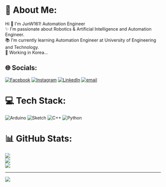 # 💫 About Me:
Hi 👋 I'm JunW161! Automation Engineer<br>✨ I'm passionate about Robotics & Artificial Intelligence and Automation Engineer.<br>📚 I'm currently learning Automation Engineer at University of Engineering and Technology.<br>🎲 Working in Korea...


## 🌐 Socials:
[![Facebook](https://img.shields.io/badge/Facebook-%231877F2.svg?logo=Facebook&logoColor=white)](https://facebook.com/https://www.facebook.com/bui.anhtuan.953136) [![Instagram](https://img.shields.io/badge/Instagram-%23E4405F.svg?logo=Instagram&logoColor=white)](https://instagram.com/https://www.instagram.com/jun_nior16/) [![LinkedIn](https://img.shields.io/badge/LinkedIn-%230077B5.svg?logo=linkedin&logoColor=white)](https://linkedin.com/in/www.linkedin.com/in/anh-tuan-161junw) [![email](https://img.shields.io/badge/Email-D14836?logo=gmail&logoColor=white)](mailto:buianhtuanwork11@gmail.com) 

# 💻 Tech Stack:
![Arduino](https://img.shields.io/badge/-Arduino-00979D?style=for-the-badge&logo=Arduino&logoColor=white) ![Sketch](https://img.shields.io/badge/Sketch-FFB387?style=for-the-badge&logo=sketch&logoColor=black) ![C++](https://img.shields.io/badge/c++-%2300599C.svg?style=for-the-badge&logo=c%2B%2B&logoColor=white) ![Python](https://img.shields.io/badge/python-3670A0?style=for-the-badge&logo=python&logoColor=ffdd54)
# 📊 GitHub Stats:
![](https://github-readme-stats.vercel.app/api?username=JunW161&theme=radical&hide_border=false&include_all_commits=true&count_private=false)<br/>
![](https://nirzak-streak-stats.vercel.app/?user=JunW161&theme=radical&hide_border=false)<br/>
![](https://github-readme-stats.vercel.app/api/top-langs/?username=JunW161&theme=radical&hide_border=false&include_all_commits=true&count_private=false&layout=compact)

---
[![](https://visitcount.itsvg.in/api?id=JunW161&icon=0&color=0)](https://visitcount.itsvg.in)

<!-- Proudly created with GPRM ( https://gprm.itsvg.in ) -->
